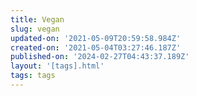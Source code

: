 ```yaml
---
title: Vegan
slug: vegan
updated-on: '2021-05-09T20:59:58.984Z'
created-on: '2021-05-04T03:27:46.187Z'
published-on: '2024-02-27T04:43:37.189Z'
layout: '[tags].html'
tags: tags
---
```




